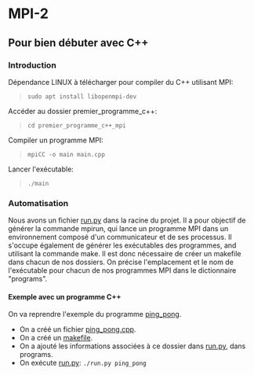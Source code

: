# MPI-2

## Pour bien débuter avec C++

### Introduction

Dépendance LINUX à télécharger pour compiler du C++ utilisant MPI:
> `sudo apt install libopenmpi-dev`

Accéder au dossier premier_programme_c++:
> `cd premier_programme_c++_mpi`

Compiler un programme MPI:
> `mpiCC -o main main.cpp`

Lancer l'exécutable:
> `./main`

### Automatisation

Nous avons un fichier [run.py](run.py) dans la racine du projet.
Il a pour objectif de générer la commande mpirun, qui lance
un programme MPI dans un environnement composé d'un communicateur
et de ses processus. Il s'occupe également de générer les exécutables des programmes, and utilisant la commande make.
Il est donc nécessaire de créer un makefile dans chacun de nos dossiers. On précise l'emplacement et le nom de l'exécutable pour chacun de nos programmes MPI dans le dictionnaire "programs".

#### Exemple avec un programme C++

On va reprendre l'exemple du programme [ping_pong](C++\send_and_receive).

- On a créé un fichier [ping_pong.cpp](C++\send_and_receive\ping_pong.cpp).
- On a créé un [makefile](C++\send_and_receive\makefile).
- On a ajouté les informations associées à ce dossier dans [run.py](run.py), dans programs.
- On exécute [run.py](run.py): `./run.py ping_pong`